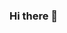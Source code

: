 ### Hi there 👋

<!--
**t3hami/t3hami** is a ✨ _special_ ✨ repository because its `README.md` (this file) appears on your GitHub profile.

Here are some ideas to get you started:

- 🔭 I’m currently working on mostly Linux, Docker, Kubernetes, Terraform, Google Cloud.
- 🌱 I’m currently learning Operating Systems from scratch.
- 👯 I’m looking to collaborate on any backend project.
- 🤔 I’m looking for help with Unix history.
- 💬 Ask me about anything.
- 📫 How to reach me: t3hami@gmai.com.
- 😄 Pronouns: He/His/Him.
- ⚡ Fun fact: I woud have been a Theoretical Physicist if I was not a Software Engineer 
-->
